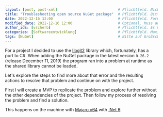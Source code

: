 ```yaml
---
layout: [post, post-xml]                            # Pflichtfeld. Nicht ändern!
title: "Troubleshooting open source NuGet package"  # Pflichtfeld. Bitte einen Titel für den Blog Post angeben.
date: 2022-12-16 12:00                              # Pflichtfeld. Format "YYYY-MM-DD HH:MM". Muss für Veröffentlichung in der Vergangenheit liegen. (Für Preview egal)
modified_date: 2022-12-16 12:00                     # Optional. Muss angegeben werden, wenn eine bestehende Datei geändert wird.
author_ids: [vscherb]                               # Pflichtfeld. Es muss in der "authors.yml" einen Eintrag mit diesen Namen geben.
categories: [Softwareentwicklung]                   # Pflichtfeld. Maximal eine der angegebenen Kategorien verwenden.
tags: [NuGet]                                       # Bitte auf Großschreibung achten.
---
```


For a project I decided to use the [libgit2](https://github.com/libgit2/libgit2sharp) library which, fortunately, has a port to C#.
When adding the NuGet package in the latest version `0.26.2` (release December 11, 2019) the program ran into a problem at runtime as the shared library cannot be loaded.

Let's explore the steps to find more about that error and the resulting actions to resolve that problem and continue on with the project.

First I will create a MVP to replicate the problem and explore further without the other dependencies of the project.
Then follow my process of resolving the problem and find a solution.

This happens on the machine with [Majaro x64](https://manjaro.org/) with [.Net 6](https://docs.microsoft.com/en-us/dotnet/core/whats-new/dotnet-6).
